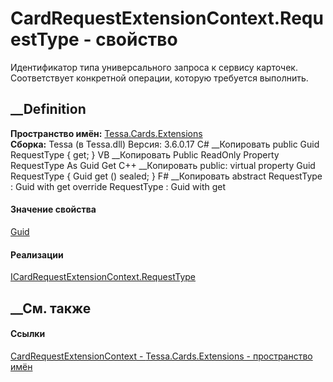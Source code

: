 # CardRequestExtensionContext.RequestType - свойство
Идентификатор типа универсального запроса к сервису карточек. Соответствует
конкретной операции, которую требуется выполнить.
## __Definition
 **Пространство имён:** [Tessa.Cards.Extensions](N_Tessa_Cards_Extensions.htm)  
 **Сборка:** Tessa (в Tessa.dll) Версия: 3.6.0.17
C# __Копировать
     public Guid RequestType { get; }
VB __Копировать
     Public ReadOnly Property RequestType As Guid
    	Get
C++ __Копировать
     public:
    virtual property Guid RequestType {
    	Guid get () sealed;
    }
F# __Копировать
     abstract RequestType : Guid with get
    override RequestType : Guid with get
#### Значение свойства
[Guid](https://learn.microsoft.com/dotnet/api/system.guid)
#### Реализации
[ICardRequestExtensionContext.RequestType](P_Tessa_Cards_Extensions_ICardRequestExtensionContext_RequestType.htm)  
##  __См. также
#### Ссылки
[CardRequestExtensionContext -
](T_Tessa_Cards_Extensions_CardRequestExtensionContext.htm)
[Tessa.Cards.Extensions - пространство имён](N_Tessa_Cards_Extensions.htm)
